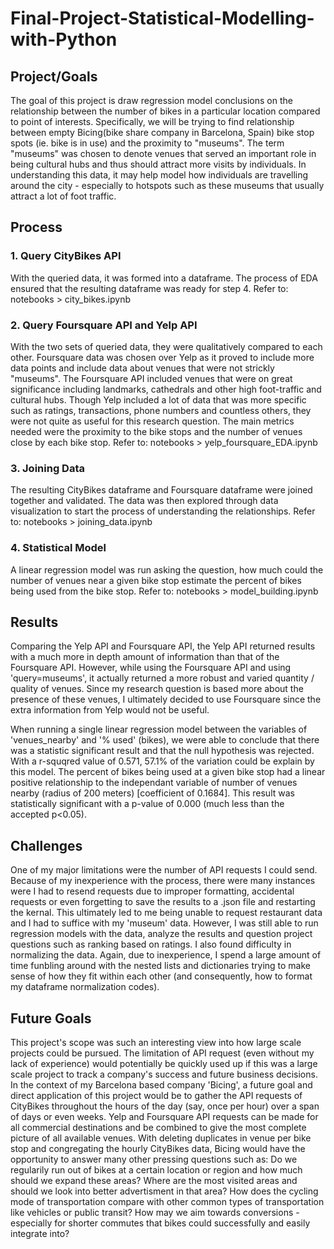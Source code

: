 # Final-Project-Statistical-Modelling-with-Python

## Project/Goals
The goal of this project is draw regression model conclusions on the relationship between the number of bikes in a particular location compared to point of interests. Specifically, we will be trying to find relationship between empty Bicing(bike share company in Barcelona, Spain) bike stop spots (ie. bike is in use) and the proximity to "museums". The term "museums" was chosen to denote venues that served an important role in being cultural hubs and thus should attract more visits by individuals. In understanding this data, it may help model how individuals are travelling around the city - especially to hotspots such as these museums that usually attract a lot of foot traffic. 

## Process
### 1. Query CityBikes API
With the queried data, it was formed into a dataframe. The process of EDA ensured that the resulting dataframe was ready for step 4.
Refer to: notebooks > city_bikes.ipynb

### 2. Query Foursquare API and Yelp API
With the two sets of queried data, they were qualitatively compared to each other. Foursquare data was chosen over Yelp as it proved to include more data points and include data about venues that were not strickly "museums". The Foursquare API included venues that were on great significance including landmarks, cathedrals and other high foot-traffic and cultural hubs. Though Yelp included a lot of data that was more specific such as ratings, transactions, phone numbers and countless others, they were not quite as useful for this research question. The main metrics needed were the proximity to the bike stops and the number of venues close by each bike stop.
Refer to: notebooks > yelp_foursquare_EDA.ipynb


### 3. Joining Data
The resulting CityBikes dataframe and Foursquare dataframe were joined together and validated. The data was then explored through data visualization to start the process of understanding the relationships.
Refer to: notebooks > joining_data.ipynb
 
### 4. Statistical Model
A linear regression model was run asking the question, how much could the number of venues near a given bike stop estimate the percent of bikes being used from the bike stop.
Refer to: notebooks > model_building.ipynb

## Results
Comparing the Yelp API and Foursquare API, the Yelp API returned results with a much more in depth amount of information than that of the Foursquare API. However, while using the Foursquare API and using 'query=museums', it actually returned a more robust and varied quantity / quality of venues. Since my research question is based more about the presence of these venues, I ultimately decided to use Foursquare since the extra information from Yelp would not be useful. 

When running a single linear regression model between the variables of 'venues_nearby' and '% used' (bikes), we were able to conclude that there was a statistic significant result and that the null hypothesis was rejected. With a r-squqred value of 0.571, 57.1% of the variation could be explain by this model. The percent of bikes being used at a given bike stop had a linear positive relationship to the independant variable of number of venues nearby (radius of 200 meters) [coefficient of 0.1684]. This result was statistically significant with a p-value of 0.000 (much less than the accepted p<0.05).

## Challenges 
One of my major limitations were the number of API requests I could send. Because of my inexperience with the process, there were many instances were I had to resend requests due to improper formatting, accidental requests or even forgetting to save the results to a .json file and restarting the kernal. This ultimately led to me being unable to request restaurant data and I had to suffice with my 'museum' data. However, I was still able to run regression models with the data, analyze the results and question project questions such as ranking based on ratings. I also found difficulty in normalizing the data. Again, due to inexperience, I spend a large amount of time funbling around with the nested lists and dictionaries trying to make sense of how they fit within each other (and consequently, how to format my dataframe normalization codes).

## Future Goals
This project's scope was such an interesting view into how large scale projects could be pursued. The limitation of API request (even without my lack of experience) would potentially be quickly used up if this was a large scale project to track a company's success and future business decisions. In the context of my Barcelona based company 'Bicing', a future goal and direct application of this project would be to gather the API requests of CityBikes throughout the hours of the day (say, once per hour) over a span of days or even weeks. Yelp and Foursquare API requests can be made for all commercial destinations and be combined to give the most complete picture of all available venues. With deleting duplicates in venue per bike stop and congregating the hourly CityBikes data, Bicing would have the opportunity to answer many other pressing questions such as:
Do we regularily run out of bikes at a certain location or region and how much should we expand these areas?
Where are the most visited areas and should we look into better advertisment in that area?
How does the cycling mode of transportation compare with other common types of transportation like vehicles or public transit? How may we aim towards conversions - especially for shorter commutes that bikes could successfully and easily integrate into?
